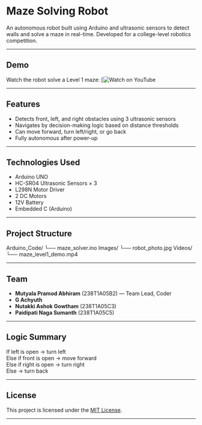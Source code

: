 #  Maze Solving Robot

An autonomous robot built using Arduino and ultrasonic sensors to detect walls and solve a maze in real-time. Developed for a college-level robotics competition.


---

##  Demo

Watch the robot solve a Level 1 maze:
[![Watch on YouTube](https://youtube.com/shorts/zVQJwBg-Mak?feature=share)

---

##  Features

- Detects front, left, and right obstacles using 3 ultrasonic sensors
- Navigates by decision-making logic based on distance thresholds
- Can move forward, turn left/right, or go back
- Fully autonomous after power-up

---

##  Technologies Used

- Arduino UNO
- HC-SR04 Ultrasonic Sensors × 3
- L298N Motor Driver
- 2 DC Motors
- 12V Battery
- Embedded C (Arduino)

---

##  Project Structure

Arduino_Code/ └── maze_solver.ino Images/ └── robot_photo.jpg Videos/ └── maze_level1_demo.mp4


---

##  Team

- **Mutyala Pramod Abhiram** (238T1A05B2) — Team Lead, Coder
- **G Achyuth** 
- **Nutakki Ashok Gowtham** (238T1A05C3)
- **Paidipati Naga Sumanth** (238T1A05C5)


---

##  Logic Summary

If left is open → turn left  
Else if front is open → move forward  
Else if right is open → turn right  
Else → turn back

---

##  License

This project is licensed under the [MIT License](LICENSE).

---

